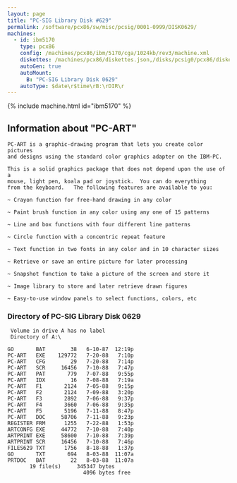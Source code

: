 ```yaml
---
layout: page
title: "PC-SIG Library Disk #629"
permalink: /software/pcx86/sw/misc/pcsig/0001-0999/DISK0629/
machines:
  - id: ibm5170
    type: pcx86
    config: /machines/pcx86/ibm/5170/cga/1024kb/rev3/machine.xml
    diskettes: /machines/pcx86/diskettes.json,/disks/pcsig0/pcx86/diskettes.json
    autoGen: true
    autoMount:
      B: "PC-SIG Library Disk 0629"
    autoType: $date\r$time\rB:\rDIR\r
---
```


{% include machine.html id="ibm5170" %}

## Information about "PC-ART"

    PC-ART is a graphic-drawing program that lets you create color pictures
    and designs using the standard color graphics adapter on the IBM-PC.
    
    This is a solid graphics package that does not depend upon the use of a
    mouse, light pen, koala pad or joystick.  You can do everything
    from the keyboard.   The following features are available to you:
    
    ~ Crayon function for free-hand drawing in any color
    
    ~ Paint brush function in any color using any one of 15 patterns
    
    ~ Line and box functions with four different line patterns
    
    ~ Circle function with a concentric repeat feature
    
    ~ Text function in two fonts in any color and in 10 character sizes
    
    ~ Retrieve or save an entire picture for later processing
    
    ~ Snapshot function to take a picture of the screen and store it
    
    ~ Image library to store and later retrieve drawn figures
    
    ~ Easy-to-use window panels to select functions, colors, etc

### Directory of PC-SIG Library Disk 0629

     Volume in drive A has no label
     Directory of A:\

    GO       BAT        38   6-10-87  12:19p
    PC-ART   EXE    129772   7-20-88   7:10p
    PC-ART   CFG        29   7-20-88   7:14p
    PC-ART   SCR     16456   7-10-88   7:47p
    PC-ART   PAT       779   7-07-88   9:55p
    PC-ART   IDX        16   7-08-88   7:19a
    PC-ART   F1       2124   7-05-88   9:15p
    PC-ART   F2       2124   7-09-88   3:20p
    PC-ART   F3       2892   7-06-88   9:37p
    PC-ART   F4       3660   7-06-88   9:35p
    PC-ART   F5       5196   7-11-88   8:47p
    PC-ART   DOC     58706   7-11-88   9:23p
    REGISTER FRM      1255   7-22-88   1:53p
    ARTCONFG EXE     44772   7-10-88   7:40p
    ARTPRINT EXE     58600   7-10-88   7:39p
    ARTPRINT SCR     16456   7-10-88   7:46p
    FILES629 TXT      1756   8-18-88   1:37p
    GO       TXT       694   8-03-88  11:07a
    PRTDOC   BAT        22   8-03-88  11:07a
           19 file(s)     345347 bytes
                            4096 bytes free
